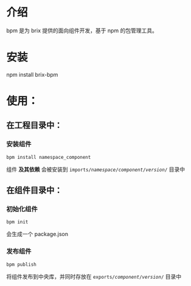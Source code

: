 # 介绍
bpm 是为 brix 提供的面向组件开发，基于 npm 的包管理工具。

# 安装

npm install brix-bpm

# 使用：

## 在工程目录中：

### 安装组件

```shell
bpm install namespace_component
```

组件 __及其依赖__ 会被安装到 <code>imports/<var>namespace</var>/<var>component</var>/<var>version</var>/</code> 目录中

## 在组件目录中：

### 初始化组件

```shell
bpm init
```

会生成一个 package.json

### 发布组件

```shell
bpm publish
```

将组件发布到中央库，并同时存放在 <code>exports/<var>component</var>/<var>version</var>/</code> 目录中

